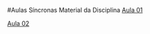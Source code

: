 #Aulas Síncronas
Material da Disciplina
[Aula 01](https://docs.google.com/presentation/d/12kmTrs8Mu1dlgLxVyWRaIPhOCV7CW0DygYH7uLYD5pM/edit?usp=sharing)

[Aula 02](https://docs.google.com/presentation/d/1o-F93Hwo8k2yhfSasJiTWf3u0HmzypqZapsOWycR7_U/edit?usp=sharing)
<!--stackedit_data:
eyJoaXN0b3J5IjpbMTEyNTkyNjAwMSwxMDU5NDQ1NzA1LC00Nj
gzNTU3NDddfQ==
-->